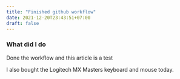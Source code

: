 ```yaml
---
title: "Finished github workflow"
date: 2021-12-20T23:43:51+07:00
draft: false
---
```


### What did I do
Done the workflow and this article is a test

I also bought the Logitech MX Masters keyboard and mouse today.